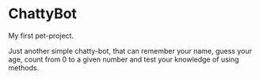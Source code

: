 # ChattyBot
My first pet-project.

Just another simple chatty-bot, that can remember your name, guess your age, count from 0 to a given number and test your knowledge of using methods.
